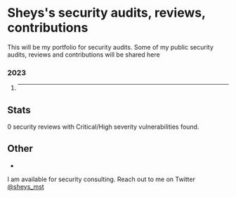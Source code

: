 # Sheys's security audits, reviews, contributions

This will be my portfolio for security audits. Some of my public security audits, reviews and contributions will be shared here

###  2023

1. ---

## Stats

0 security reviews with Critical/High severity vulnerabilities found.

## Other

- 

I am available for security consulting. Reach out to me on Twitter [@sheys_mst](https://twitter.com/sheys_mst)
